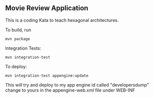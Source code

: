## Movie Review Application

This is a coding Kata to teach hexagonal architectures.


To build, run

    mvn package

Integration Tests:

    mvn integration-test

To deploy:

    mvn integration-test appengine:update
    
This will try and deploy to my app engine id called "developersdump" change to yours in the appengine-web.xml file under WEB-INF